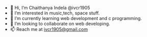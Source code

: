 - 👋 Hi, I’m Chaithanya Indela @ivcr1905
- 👀 I’m interested in music,tech, space stuff.
- 🌱 I’m currently learning web development and c programming.
- 💞️ I’m looking to collaborate on web developing.
- 📫 Reach me at ivcr1905@gmail.com

<!---
ivcr1905/ivcr1905 is a ✨ special ✨ repository because its `README.md` (this file) appears on your GitHub profile.
You can click the Preview link to take a look at your changes.
--->
